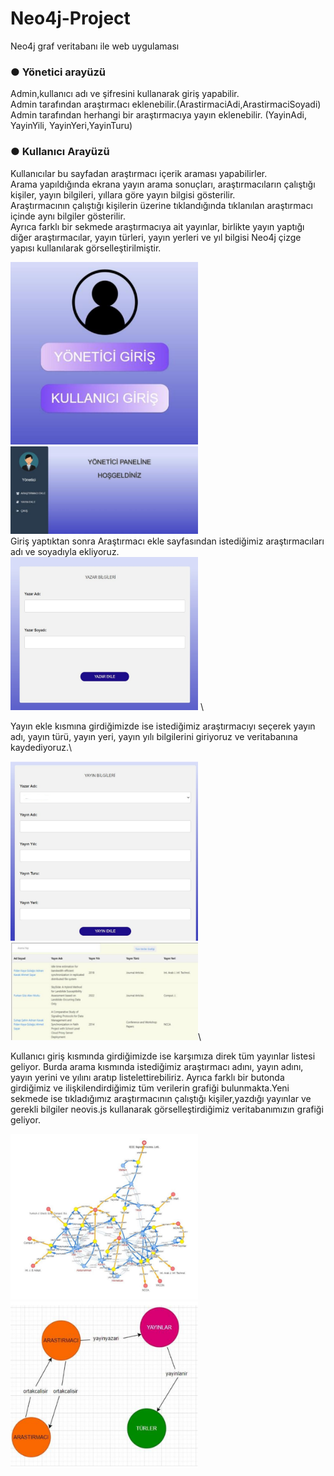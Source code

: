 # Neo4j-Project
 Neo4j graf veritabanı ile web uygulaması
 
### ● Yönetici arayüzü
 Admin,kullanıcı adı ve şifresini kullanarak giriş yapabilir.\
 Admin tarafından araştırmacı eklenebilir.(ArastirmaciAdi,ArastirmaciSoyadi)\
 Admin tarafından herhangi bir araştırmacıya yayın eklenebilir. (YayinAdi, YayinYili, YayinYeri,YayinTuru)
 
  
### ● Kullanıcı Arayüzü
 Kullanıcılar bu sayfadan araştırmacı içerik araması yapabilirler.\
 Arama yapıldığında ekrana yayın arama sonuçları, araştırmacıların çalıştığı kişiler, yayın bilgileri, yıllara göre yayın bilgisi gösterilir.\
 Araştırmacının çalıştığı kişilerin üzerine tıklandığında tıklanılan araştırmacı içinde aynı bilgiler gösterilir.\
 Ayrıca farklı bir sekmede araştırmacıya ait yayınlar, birlikte yayın yaptığı diğer araştırmacılar, yayın türleri, yayın yerleri ve yıl bilgisi Neo4j çizge yapısı kullanılarak görselleştirilmiştir.
  
<img
  src="/images/1.png"
  alt="Alt text"
  title="Optional title"
  style="display: inline-block; margin: 0 auto;  width: 300px"> \
  <img
  src="/images/2.png"
  alt="Alt text"
  title="Optional title"
  style="display: inline-block; margin: 0 auto;  width: 300px"> \
   Giriş yaptıktan sonra Araştırmacı ekle sayfasından istediğimiz araştırmacıları adı ve soyadıyla ekliyoruz.\
  <img
  src="/images/3.png"
  alt="Alt text"
  title="Optional title"
  style="display: inline-block; margin: 0 auto; width: 300px"> \
  
  Yayın ekle kısmına girdiğimizde ise istediğimiz araştırmacıyı seçerek yayın adı, yayın türü, yayın yeri, yayın yılı bilgilerini giriyoruz ve veritabanına kaydediyoruz.\

  <img
  src="/images/4.png"
  alt="Alt text"
  title="Optional title"
  style="display: inline-block; margin: 0 auto; width: 300px">\
  <img
  src="/images/5.png"
  alt="Alt text"
  title="Optional title"
  style="display: inline-block; margin: 0 auto; width: 300px">\
  
   Kullanıcı giriş kısmında girdiğimizde ise karşımıza direk tüm yayınlar listesi geliyor. Burda arama kısmında istediğimiz araştırmacı adını, yayın adını, yayın yerini ve yılını aratıp listelettirebiliriz. Ayrıca farklı bir butonda girdiğimiz ve ilişkilendirdiğimiz tüm verilerin grafiği bulunmakta.Yeni sekmede ise tıkladığımız 
araştırmacının çalıştığı kişiler,yazdığı yayınlar ve gerekli bilgiler neovis.js kullanarak görselleştirdiğimiz veritabanımızın grafiği geliyor.

  <img
  src="/images/6.png"
  alt="Alt text"
  title="Optional title"
  style="display: inline-block; margin: 0 auto;  width: 300px">\
  <img
  src="/images/7.png"
  alt="Alt text"
  title="Optional title"
  style="display: inline-block; margin: 0 auto; width: 300px">
